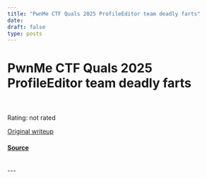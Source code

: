 ```yaml
---
title: "PwnMe CTF Quals 2025 ProfileEditor team deadly farts"
date: 
draft: false
type: posts
---
```

# PwnMe CTF Quals 2025 ProfileEditor team deadly farts

<br/>

<br/>
Rating: not rated

[Original writeup](https://a51f221b.vercel.app/blog/PwnMeCTF-2025)

#### [Source](https://ctftime.org/writeup/40059)

<br/>
---
